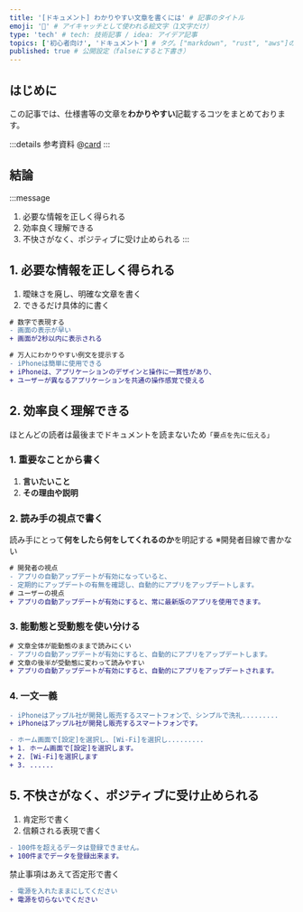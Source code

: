 ```yaml
---
title: '[ドキュメント] わかりやすい文章を書くには' # 記事のタイトル
emoji: '📄' # アイキャッチとして使われる絵文字（1文字だけ）
type: 'tech' # tech: 技術記事 / idea: アイデア記事
topics: ['初心者向け', 'ドキュメント'] # タグ。["markdown", "rust", "aws"]のように指定する
published: true # 公開設定（falseにすると下書き）
---
```


## はじめに

この記事では、仕様書等の文章を**わかりやすい**記載するコツをまとめております。

:::details 参考資料
@[card](https://www.socym.co.jp/book/post-19000)
:::

## 結論

:::message
1. 必要な情報を正しく得られる
2. 効率良く理解できる
3. 不快さがなく、ポジティブに受け止められる
:::

## 1. 必要な情報を正しく得られる

1. 曖昧さを廃し、明確な文章を書く
2. できるだけ具体的に書く　

```diff md:サンプル文章
# 数字で表現する
- 画面の表示が早い
+ 画面が2秒以内に表示される
```

```diff md:サンプル文章
# 万人にわかりやすい例文を提示する
- iPhoneは簡単に使用できる
+ iPhoneは、アプリケーションのデザインと操作に一貫性があり、
+ ユーザーが異なるアプリケーションを共通の操作感覚で使える
```

## 2. 効率良く理解できる

ほとんどの読者は最後までドキュメントを読まないため`「要点を先に伝える」`

### 1. 重要なことから書く
1. **言いたいこと**
2. **その理由や説明**



### 2. 読み手の視点で書く
読み手にとって**何をしたら何をしてくれるのか**を明記する
※開発者目線で書かない
```diff md:サンプル文章
# 開発者の視点
- アプリの自動アップデートが有効になっていると、
- 定期的にアップデートの有無を確認し、自動的にアプリをアップデートします。
# ユーザーの視点
+ アプリの自動アップデートが有効にすると、常に最新版のアプリを使用できます。
```

### 3. 能動態と受動態を使い分ける

```diff md:サンプル文章
# 文章全体が能動態のままで読みにくい
- アプリの自動アップデートが有効にすると、自動的にアプリをアップデートします。
# 文章の後半が受動態に変わって読みやすい
+ アプリの自動アップデートが有効にすると、自動的にアプリをアップデートされます。
```


### 4. 一文一義
```diff md:サンプル文章
- iPhoneはアップル社が開発し販売するスマートフォンで、シンプルで洗礼.........
+ iPhoneはアップル社が開発し販売するスマートフォンです。
```

```diff md:サンプル文章
- ホーム画面で[設定]を選択し、[Wi-Fi]を選択し.........
+ 1. ホーム画面で[設定]を選択します。
+ 2. [Wi-Fi]を選択します
+ 3. ......
```


## 5. 不快さがなく、ポジティブに受け止められる

1. 肯定形で書く
2. 信頼される表現で書く



```diff md:サンプル文章
- 100件を超えるデータは登録できません。
+ 100件までデータを登録出来ます。
```

禁止事項はあえて否定形で書く
```diff md:サンプル文章
- 電源を入れたままにしてください
+ 電源を切らないでください
```
